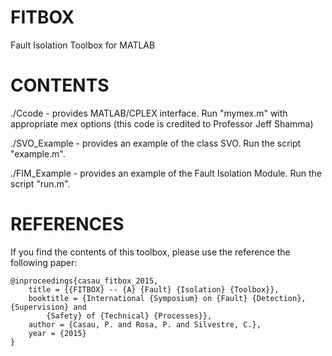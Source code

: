 FITBOX
======

Fault Isolation Toolbox for MATLAB

CONTENTS
=========

./Ccode - provides MATLAB/CPLEX interface. Run "mymex.m" with appropriate mex options (this code is credited to Professor Jeff Shamma)

./SVO_Example - provides an example of the class SVO. Run the script "example.m". 

./FIM_Example - provides an example of the Fault Isolation Module. Run the script "run.m".

REFERENCES
=========

If you find the contents of this toolbox, please use the reference the following paper:
```
@inproceedings{casau_fitbox_2015,
	title = {{FITBOX} -- {A} {Fault} {Isolation} {Toolbox}},
	booktitle = {International {Symposium} on {Fault} {Detection}, {Supervision} and
		{Safety} of {Technical} {Processes}},
	author = {Casau, P. and Rosa, P. and Silvestre, C.},
	year = {2015}
}
```
